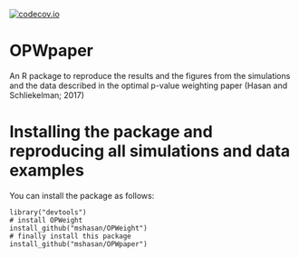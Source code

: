 
[![codecov.io](https://codecov.io/github/mshasan/OPWpaper/coverage.svg?branch=master)](https://codecov.io/github/mshasan/OPWpaper?branch=master)

# OPWpaper
An R package to reproduce the results and the figures from the simulations and the data described in the optimal p-value weighting paper (Hasan and Schliekelman; 2017)

# Installing the package and reproducing all simulations and data examples

You can install the package as follows:

```{r}
library("devtools")
# install OPWeight
install_github("mshasan/OPWeight")
# finally install this package
install_github("mshasan/OPWpaper")
```

 
